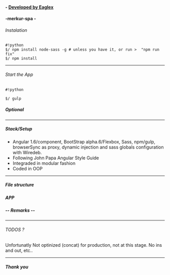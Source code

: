 #### - [ Developed by Eaglex ](http://eaglex.net)

#### -merkur-spa -



###### Instalation

```
#!python
$/ npm install node-sass -g # unless you have it, or run >  "npm run fix" 
$/ npm install
```

***
###### Start the App

```
#!python

$/ gulp
```

##### Optional


***
##### Stack/Setup
* Angular 1.6/component, BootStrap alpha.6/Flexbox, Sass, npm/gulp, browserSync as proxy, dynamic injection and sass globals configuration with Wiredeb.
* Following John Papa Angular Style Guide
* Integraded in modular fashion
* Coded in OOP
***


##### File structure

##### **APP**


##### -- Remarks --

***

###### TODOS ?
Unfortunatly Not optinized (concat) for production, not at this stage. No ins and out, etc..

***

##### Thank you